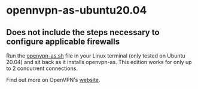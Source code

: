 # opennvpn-as-ubuntu20.04

## Does not include the steps necessary to configure applicable firewalls
Run the [openvpn-as.sh](./openvpn-as.sh) file in your Linux terminal (only tested on Ubuntu 20.04) and sit back as it installs openvpn-as. This edition works for only up to 2 concurrent connections.

Find out more on OpenVPN's [website](https://openvpn.net/access-server/).
